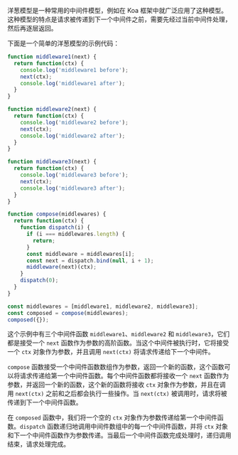 洋葱模型是一种常用的中间件模型，例如在 Koa 框架中就广泛应用了这种模型。这种模型的特点是请求被传递到下一个中间件之前，需要先经过当前中间件处理，然后再逐层返回。

下面是一个简单的洋葱模型的示例代码：

```javascript
function middleware1(next) {
  return function(ctx) {
    console.log('middleware1 before');
    next(ctx);
    console.log('middleware1 after');
  }
}

function middleware2(next) {
  return function(ctx) {
    console.log('middleware2 before');
    next(ctx);
    console.log('middleware2 after');
  }
}

function middleware3(next) {
  return function(ctx) {
    console.log('middleware3 before');
    next(ctx);
    console.log('middleware3 after');
  }
}

function compose(middlewares) {
  return function(ctx) {
    function dispatch(i) {
      if (i === middlewares.length) {
        return;
      }
      const middleware = middlewares[i];
      const next = dispatch.bind(null, i + 1);
      middleware(next)(ctx);
    }
    dispatch(0);
  }
}

const middlewares = [middleware1, middleware2, middleware3];
const composed = compose(middlewares);
composed({});
```

这个示例中有三个中间件函数 `middleware1`、`middleware2` 和 `middleware3`，它们都是接受一个 `next` 函数作为参数的高阶函数。当这个中间件被执行时，它将接受一个 `ctx` 对象作为参数，并且调用 `next(ctx)` 将请求传递给下一个中间件。

`compose` 函数接受一个中间件函数数组作为参数，返回一个新的函数，这个函数可以将请求传递给第一个中间件函数。每个中间件函数都将接收一个 `next` 函数作为参数，并返回一个新的函数，这个新的函数将接收 `ctx` 对象作为参数，并且在调用 `next(ctx)` 之前和之后都会执行一些操作。当 `next(ctx)` 被调用时，请求将被传递到下一个中间件函数。

在 `composed` 函数中，我们将一个空的 `ctx` 对象作为参数传递给第一个中间件函数。`dispatch` 函数递归地调用中间件数组中的每一个中间件函数，并将 `ctx` 对象和下一个中间件函数作为参数传递。当最后一个中间件函数完成处理时，递归调用结束，请求处理完成。
